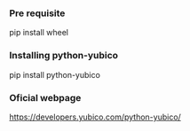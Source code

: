 ### Pre requisite
pip install wheel

### Installing python-yubico
pip install python-yubico

### Oficial webpage
https://developers.yubico.com/python-yubico/
